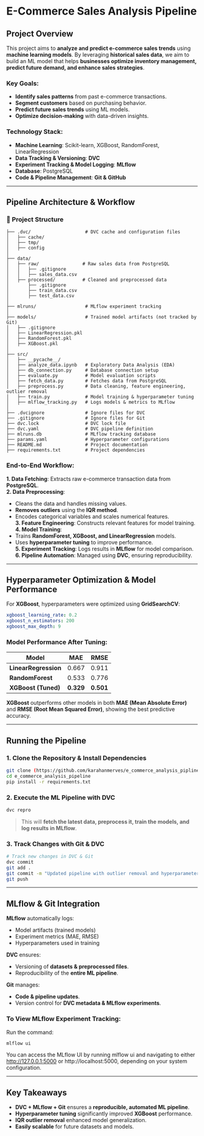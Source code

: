 # E-Commerce Sales Analysis Pipeline

## Project Overview

This project aims to **analyze and predict e-commerce sales trends** using **machine learning models**. By leveraging **historical sales data**, we aim to build an ML model that helps **businesses optimize inventory management, predict future demand, and enhance sales strategies**.

### Key Goals:
- **Identify sales patterns** from past e-commerce transactions.
- **Segment customers** based on purchasing behavior.
- **Predict future sales trends** using ML models.
- **Optimize decision-making** with data-driven insights.

### Technology Stack:
- **Machine Learning**: Scikit-learn, XGBoost, RandomForest, LinearRegression
- **Data Tracking & Versioning**: **DVC**
- **Experiment Tracking & Model Logging**: **MLflow**
- **Database**: PostgreSQL
- **Code & Pipeline Management**: **Git & GitHub**

---

## Pipeline Architecture & Workflow

### 📂 Project Structure
```
├── .dvc/                    # DVC cache and configuration files
│   ├── cache/
│   ├── tmp/
│   ├── config
│
├── data/
│   ├── raw/                # Raw sales data from PostgreSQL
│   │   ├── .gitignore
│   │   ├── sales_data.csv
│   ├── processed/          # Cleaned and preprocessed data
│       ├── .gitignore
│       ├── train_data.csv
│       ├── test_data.csv
│
├── mlruns/                  # MLflow experiment tracking
│
├── models/                  # Trained model artifacts (not tracked by Git)
│   ├── .gitignore
│   ├── LinearRegression.pkl
│   ├── RandomForest.pkl
│   ├── XGBoost.pkl
│
├── src/
│   ├── __pycache__/
│   ├── analyze_data.ipynb   # Exploratory Data Analysis (EDA)
│   ├── db_connection.py     # Database connection setup
│   ├── evaluate.py          # Model evaluation scripts
│   ├── fetch_data.py        # Fetches data from PostgreSQL
│   ├── preprocess.py        # Data cleaning, feature engineering, outlier removal
│   ├── train.py             # Model training & hyperparameter tuning
│   ├── mlflow_tracking.py   # Logs models & metrics to MLflow
│
├── .dvcignore               # Ignore files for DVC
├── .gitignore               # Ignore files for Git
├── dvc.lock                 # DVC lock file
├── dvc.yaml                 # DVC pipeline definition
├── mlruns.db                # MLflow tracking database
├── params.yaml              # Hyperparameter configurations
├── README.md                # Project documentation
├── requirements.txt         # Project dependencies
```

### End-to-End Workflow:
**1. Data Fetching**: Extracts raw e-commerce transaction data from **PostgreSQL**.  
**2. Data Preprocessing**:
   - Cleans the data and handles missing values.
   - **Removes outliers** using the **IQR method**.
   - Encodes categorical variables and scales numerical features.  
**3. Feature Engineering**: Constructs relevant features for model training.  
**4. Model Training**:
   - Trains **RandomForest, XGBoost, and LinearRegression** models.
   - Uses **hyperparameter tuning** to improve performance.  
**5. Experiment Tracking**: Logs results in **MLflow** for model comparison.  
**6. Pipeline Automation**: Managed using **DVC**, ensuring reproducibility.  

---

## Hyperparameter Optimization & Model Performance

For **XGBoost**, hyperparameters were optimized using **GridSearchCV**:
```yaml
xgboost_learning_rate: 0.2 
xgboost_n_estimators: 200
xgboost_max_depth: 9
```
### Model Performance After Tuning:
| Model                | MAE       | RMSE      |
|----------------------|-----------|-----------|
| **LinearRegression** | 0.667     | 0.911     |
| **RandomForest**     | 0.533     | 0.776     |
| **XGBoost (Tuned)**  | **0.329** | **0.501** |

**XGBoost** outperforms other models in both **MAE (Mean Absolute Error)** and **RMSE (Root Mean Squared Error)**, showing the best predictive accuracy.

---

## Running the Pipeline

### **1️. Clone the Repository & Install Dependencies**
```bash
git clone (https://github.com/karahanmerves/e_commerce_analysis_pipline_project)
cd e_commerce_analysis_pipeline
pip install -r requirements.txt
```

### **2️. Execute the ML Pipeline with DVC**
```bash
dvc repro
```
> This will **fetch the latest data, preprocess it, train the models, and log results in MLflow**.

### **3️. Track Changes with Git & DVC**
```bash
# Track new changes in DVC & Git
dvc commit
git add .
git commit -m "Updated pipeline with outlier removal and hyperparameter tuning"
git push
```

---

## MLflow & Git Integration

**MLflow** automatically logs:
- Model artifacts (trained models)
- Experiment metrics (MAE, RMSE)
- Hyperparameters used in training

**DVC** ensures:
- Versioning of **datasets & preprocessed files**.
- Reproducibility of the **entire ML pipeline**.

**Git** manages:
- **Code & pipeline updates**.
- Version control for **DVC metadata & MLflow experiments**.

### **To View MLflow Experiment Tracking**:
Run the command:
```bash
mlflow ui
```
You can access the MLflow UI by running mlflow ui and navigating to either http://127.0.0.1:5000 or http://localhost:5000, depending on your system configuration.

---

## Key Takeaways
- **DVC + MLflow + Git** ensures a **reproducible, automated ML pipeline**.
- **Hyperparameter tuning** significantly improved **XGBoost** performance.
- **IQR outlier removal** enhanced model generalization.
- **Easily scalable** for future datasets and models.




